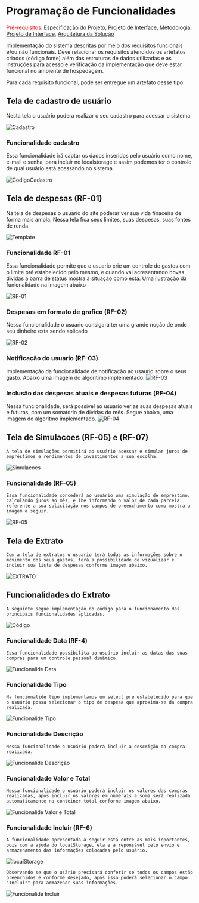 # Programação de Funcionalidades

<span style="color:red">Pré-requisitos: <a href="2-Especificação do Projeto.md"> Especificação do Projeto</a></span>, <a href="3-Projeto de Interface.md"> Projeto de Interface</a>, <a href="4-Metodologia.md"> Metodologia</a>, <a href="3-Projeto de Interface.md"> Projeto de Interface</a>, <a href="5-Arquitetura da Solução.md"> Arquitetura da Solução</a>

Implementação do sistema descritas por meio dos requisitos funcionais e/ou não funcionais. Deve relacionar os requisitos atendidos os artefatos criados (código fonte) além das estruturas de dados utilizadas e as instruções para acesso e verificação da implementação que deve estar funcional no ambiente de hospedagem.

Para cada requisito funcional, pode ser entregue um artefato desse tipo

## Tela de cadastro de usuário
Nesta tela o usuário podera realizar o seu cadastro para acessar o sistema.

![Cadastro](img/Cadastro_template.png)

### Funcionalidade cadastro
Essa funcionalidade irá captar os dados inseridos pelo usuário como nome, e-mail e senha, para incluir no localstorage e assim podemos ter o controle de qual usuário está acessando no sistema.

![CodigoCadastro](img/C%C3%B3digo_Cadastro.png)


## Tela de despesas (RF-01)
Na tela de despesas o usuario do site poderar ver sua vida finaceira de forma mais ampla. Nessa tela fica seus limites, suas despesas, suas fontes de renda.

![Template](img/template.png)

### Funcionalidade RF-01
Essa funcionalidade permite que o usuario crie um controle de gastos com o limite pré estabelecido pelo mesmo, e quando vai acresentando novas dividas a barra de status mostra a situação como está. Uma ilustração da funionalidade na imagem abaixo

![RF-01](img/RF-01.png)

### Despesas em formato de grafico (RF-02)
Nessa funcionalidade o usuario consigará ter uma grande noção de onde seu dinheiro esta sendo aplicado

![RF-02](img/rf-02.png)

### Notificação do usuario (RF-03)
Implementação da funcionalidade de notificação ao usaurio sobre o seus gasto. Abaixo uma imagem do algoritimo implementado.
![RF-03](img/rf-03.png)

### Inclusão das despesas atuais e despesas futuras (RF-04)
Nessa funcionalidade, será possivel ao usuario ver as suas despesas atuais e futuras, com um somatorio de dividas do mês. Segue abaixo, uma imagem do algoritmo implementado.
![RF-04](img/)


## Tela de Simulacoes (RF-05) e (RF-07)
    A tela de simulações permitirá ao usuário acessar e simular juros de empréstimos e rendimentos de investimentos a sua escolha.

![Simulacoes](img/Simula%C3%A7%C3%B5es%20Intt..png)  

### Funcionalidade (RF-05)
    Essa funcionalidade concederá ao usuário uma simulação de empréstimo, calculando juros ao mês, e lhe informando o valor de cada parcela referente a sua solicitação nos campos de preenchimento como mostra a imagem a seguir.

 ![RF-05](img/simulacoes%20func..png)   

## Tela de Extrato
    Com a tela de extratos o usuario terá todas as informações sobre o movimento dos seus gastos, terá a possibilidade de vizualizar e incluir sua lista de despesas conforme imagem abaixo.

 ![EXTRATO](img/tela.extratos.jpg)

## Funcionalidades do Extrato
    A seguinte segue implementação do código para o funcionamento das principais funcionalidades aplicadas.

![Código](img/Codigo.Variaveis.jpg)

### Funcionalidade Data (RF-4)
    Essa funcionalidade possibilita ao usuário incluir as datas das suas compras para um controle pessoal dinâmico. 

![Funcionalide Data](img/funcionalidade.data.jpg)

### Funcionalidade Tipo
    Na funcionalide tipo implementamos um select pre estabelecido para que o usuário possa selecionar o tipo de despesa que aproxima-se da compra realizada.

![Funcionalide Tipo](img/funcionalidade.tipo.jpg)

### Funcionalidade Descrição
    Nessa funcionalidade o Usuário poderá incluir a descrição da compra realizada.

![Funcionalide Descrição](img/funcionalidade.descri%C3%A7%C3%A3o.jpg)

### Funcionalidade Valor e Total
    Nessa funcionalidade o usuário poderá incluir os valores das compras realizadas, após incluir os valores em númerais a soma será realizada automaticamente na conteiner total conforme imagem abaixo. 

![Funcionalide Valor e Total](img/funcionalidade.valor.jpg)

### Funcionalidade Incluir (RF-6)
    A funcionalidade apresentada a seguir está entre as mais inportantes, pois com a ajuda do localStorage, ela e a reponsável pelo envio e armazenamento das informações colocadas pelo usuário.
![localStorage](img/localStorage.exemple.jpg)   

    Observando se que o usário precisará conferir se todos os campos estão preenchidos e conforme desejado, após isso poderá selecionar o campo "Incluir" para armazenar suas informações.

![Funcionalide Incluir](img/funcionalidade.incuir.jpg)   


